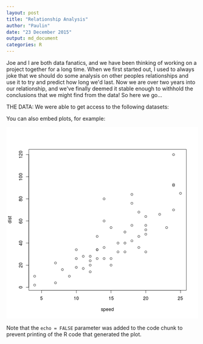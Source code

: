 ```yaml
---
layout: post
title: "Relationship Analysis"
author: "Paulin"
date: "23 December 2015"
output: md_document
categories: R
---
```




Joe and I are both data fanatics, and we have been thinking of working on a project together for a long time. When we first started out, I used to always joke that we should do some analysis on other peoples relationships and use it to try and predict how long we'd last. Now we are over two years into our relationship, and we've finally deemed it stable enough to withhold the conclusions that we might find from the data! So here we go...

THE DATA:
We were able to get access to the following datasets:





You can also embed plots, for example:

![plot of chunk unnamed-chunk-3](/figure/source/2015-12-24-relationship-prediciton/unnamed-chunk-3-1.png) 

Note that the `echo = FALSE` parameter was added to the code chunk to prevent printing of the R code that generated the plot.
